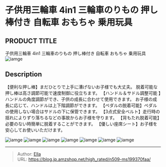 # 子供用三輪車 4in1 三輪車のりもの 押し棒付き  自転車 おもちゃ 乗用玩具


## PRODUCT TITLE 

子供用三輪車 4in1 三輪車のりもの 押し棒付き  自転車 おもちゃ 乗用玩具![iamge](https://b2bfiles1.gigab2b.cn/image/wkseller/305/199289/20210902_895914152244ba6a22d451a64179c453.jpg)

## Description

【便利な押し棒】まだひとりで上手に漕げないお子様でも大丈夫。 脱着可能な押し棒は高さ調節可能で速度制御に役立ちます。
【ハンドル＆サドル調整可能  】ハンドルの角度調節ができ、子供の成長に合わせて使用できます。 お子様の成長に応じて、ハンドルは上下階調節ができます。
【ペダルの脱着可能】ペダルの使用しない場合はサドルの下に保管できます。
【3点式安全ベルト】走行時の揺れによりずり落ちるなどの事故からお子様を守ります。
【背もたれ脱着可能】必要のない時簡単に脱着することができます。
【優しい座席シート】お子様を安心してお使いいただけます。




![iamge](https://b2bfiles1.gigab2b.cn/image/wkseller/305/199289/20210902_a8faf2c36f20fd344d3303c2e821604b.jpg)
![iamge](https://b2bfiles1.gigab2b.cn/image/wkseller/305/199289/20210902_b71fe19a127893f8a1b763b2085d7452.jpg)
![iamge](https://b2bfiles1.gigab2b.cn/image/wkseller/305/199289/20210902_6e79ed6e118f7b2302c7595a8d6027f9.jpg)
![iamge](https://b2bfiles1.gigab2b.cn/image/wkseller/305/20230501_547f0c715e28b6388af758594b78557e.jpg)
![iamge](nan)
![iamge](nan)
![iamge](nan)


---

> Author: [Ella](https://blog.jp.amzshop.net/)  
> URL: https://blog.jp.amzshop.net/high_rated/n509-ms199370faa/  

